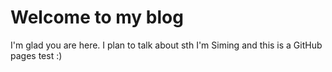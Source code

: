 # Welcome to my blog

I'm glad you are here. I plan to talk about sth
I'm Siming and this is a GitHub pages test :)
